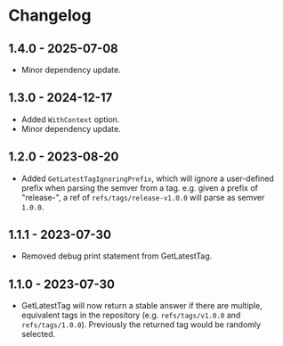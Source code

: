 # Changelog

## 1.4.0 - 2025-07-08

- Minor dependency update.

## 1.3.0 - 2024-12-17

- Added `WithContext` option.
- Minor dependency update.

## 1.2.0 - 2023-08-20

- Added `GetLatestTagIgnoringPrefix`, which will ignore a user-defined prefix 
  when parsing the semver from a tag. e.g. given a prefix of "release-", a ref
  of `refs/tags/release-v1.0.0` will parse as semver `1.0.0`.

## 1.1.1 - 2023-07-30

- Removed debug print statement from GetLatestTag.

## 1.1.0 - 2023-07-30

- GetLatestTag will now return a stable answer if there are multiple, equivalent
  tags in the repository (e.g. `refs/tags/v1.0.0` and `refs/tags/1.0.0`). Previously
  the returned tag would be randomly selected.

